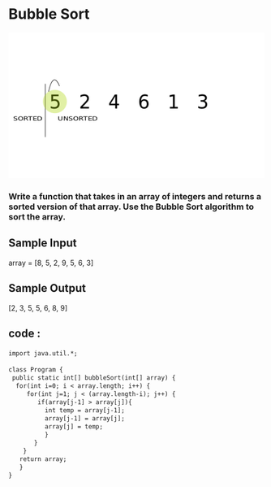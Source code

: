 # Bubble Sort


![Bubble Sort]( https://github.com/sp18-interns/bhavesh-intern/blob/main/1%20june%202022/JavaPractice/Bubble%20Sort.gif "Bubble Sort")


### Write a function that takes in an array of integers and returns a sorted version of that array. Use the Bubble Sort algorithm to sort the array.


## Sample Input

array = [8, 5, 2, 9, 5, 6, 3]

## Sample Output 

[2, 3, 5, 5, 6, 8, 9]

## code :  

 ```
import java.util.*;

class Program {
  public static int[] bubbleSort(int[] array) {
   for(int i=0; i < array.length; i++) { 
      for(int j=1; j < (array.length-i); j++) {
         if(array[j-1] > array[j]){
           int temp = array[j-1];
           array[j-1] = array[j];
           array[j] = temp;
           }
        }
     }
    return array;
    }
}
```
